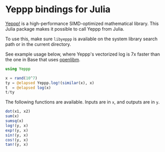 Yeppp bindings for Julia
========================

[Yeppp!](http://www.yeppp.info) is a high-performance SIMD-optimized
mathematical library. This Julia package makes it possible to
call Yeppp from Julia.

To use this, make sure `libyeppp` is available on the system library
search path or in the current directory.

See example usage below, where Yeppp's vectorized log is 7x faster
than the one in Base that uses [openlibm](http://www.openlibm.org/).

```julia
using Yeppp

x = rand(10^7)
ty = @elapsed Yeppp.log!(similar(x), x)
t  = @elapsed log(x)
t/ty
````

The following functions are available. Inputs are in `x`, and outputs
are in `y`.
```julia
dot(x1, x2)
sum(x)
sumsq(x)
log!(y, x)
exp!(y, x)
sin!(y, x)
cos!(y, x)
tan!(y, x)
````
